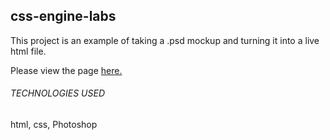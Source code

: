 ## css-engine-labs

This project is an example of taking a .psd mockup and turning it into a live html file.

Please view the page [here.](www.jillortenberg.com/css-engine-labs/)

###### TECHNOLOGIES USED
html, css, Photoshop


